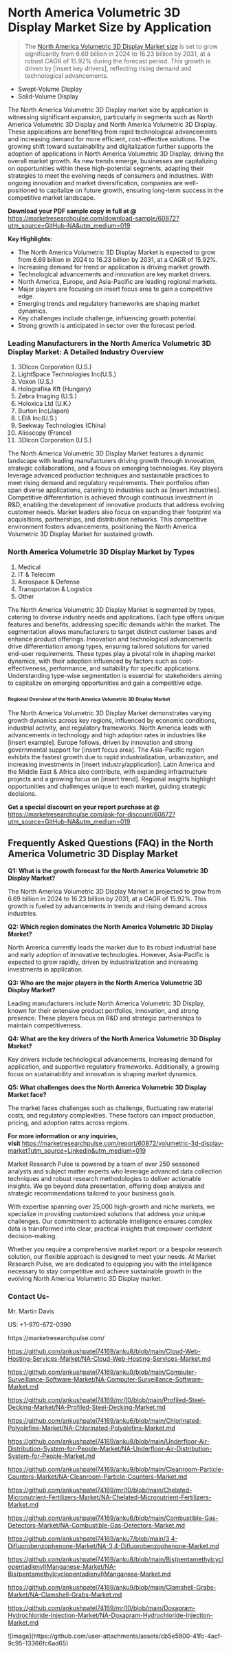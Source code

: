 <h1>North America Volumetric 3D Display Market&nbsp;Size by Application</h1><blockquote><p>The <a href="https://marketresearchpulse.com/download-sample/60872?utm_source=GitHub-NA&amp;utm_medium=019">North America Volumetric 3D Display Market size</a> is set to grow significantly from 6.69 billion in 2024 to 16.23 billion by 2031, at a robust CAGR of 15.92% during the forecast period. This growth is driven by [insert key drivers], reflecting rising demand and technological advancements.</p></blockquote><ul><li>Swept-Volume Display<li> Solid-Volume Display</li></ul><p>The North America Volumetric 3D Display market size by application is witnessing significant expansion, particularly in segments such as North America Volumetric 3D Display and North America Volumetric 3D Display. These applications are benefiting from rapid technological advancements and increasing demand for more efficient, cost-effective solutions. The growing shift toward sustainability and digitalization further supports the adoption of applications in North America Volumetric 3D Display, driving the overall market growth. As new trends emerge, businesses are capitalizing on opportunities within these high-potential segments, adapting their strategies to meet the evolving needs of consumers and industries. With ongoing innovation and market diversification, companies are well-positioned to capitalize on future growth, ensuring long-term success in the competitive market landscape.</p><p><strong>Download your PDF sample copy in full at @ </strong><a href="https://marketresearchpulse.com/download-sample/60872?utm_source=GitHub-NA&amp;utm_medium=019">https://marketresearchpulse.com/download-sample/60872?utm_source=GitHub-NA&amp;utm_medium=019</a></p><p><strong>Key Highlights: </strong></p><ul><li>The North America Volumetric 3D Display Market is expected to grow from 6.69 billion in 2024 to 16.23 billion by 2031, at a CAGR of 15.92%.</li><li>Increasing demand for trend or application is driving market growth.</li><li>Technological advancements and innovation are key market drivers.</li><li>North America, Europe, and Asia-Pacific are leading regional markets.</li><li>Major players are focusing on insert focus area to gain a competitive edge.</li><li>Emerging trends and regulatory frameworks are shaping market dynamics.</li><li>Key challenges include challenge, influencing growth potential.</li><li>Strong growth is anticipated in sector over the forecast period.</li></ul><h3>Leading Manufacturers in the North America Volumetric 3D Display Market: A Detailed Industry Overview</h3><ol><li>3DIcon Corporation (U.S.)</li><li>LightSpace Technologies Inc(U.S.)</li><li>Voxon (U.S.)</li><li>Holografika Kft (Hungary)</li><li>Zebra Imaging (U.S.)</li><li>Holoxica Ltd (U.K.)</li><li>Burton Inc(Japan)</li><li>LEIA Inc(U.S.)</li><li>Seekway Technologies (China)</li><li>Alioscopy (France)</li><li>3DIcon Corporation (U.S.)</li></ol><div class="flex max-w-full flex-col flex-grow"><div class="min-h-8 text-message flex w-full flex-col items-end gap-2 whitespace-normal break-words [.text-message+&amp;]:mt-5" dir="auto" data-message-author-role="assistant" data-message-id="fd8432e4-4910-450d-b182-61b7bfb0a01f" data-message-model-slug="gpt-4o"><div class="flex w-full flex-col gap-1 empty:hidden first:pt-[3px]"><div class="markdown prose w-full break-words dark:prose-invert light"><p>The North America Volumetric 3D Display Market features a dynamic landscape with leading manufacturers driving growth through innovation, strategic collaborations, and a focus on emerging technologies. Key players leverage advanced production techniques and sustainable practices to meet rising demand and regulatory requirements. Their portfolios often span diverse applications, catering to industries such as [insert industries]. Competitive differentiation is achieved through continuous investment in R&amp;D, enabling the development of innovative products that address evolving customer needs. Market leaders also focus on expanding their footprint via acquisitions, partnerships, and distribution networks. This competitive environment fosters advancements, positioning the North America Volumetric 3D Display Market for sustained growth.</p></div></div></div></div><h3>North America Volumetric 3D Display Market by Types</h3><ol><li>Medical<li> IT & Telecom<li> Aerospace & Defense<li> Transportation & Logistics<li> Other</li></ol><div class="flex max-w-full flex-col flex-grow"><div class="min-h-8 text-message flex w-full flex-col items-end gap-2 whitespace-normal break-words [.text-message+&amp;]:mt-5" dir="auto" data-message-author-role="assistant" data-message-id="084470be-0bb7-4664-bddf-5156b4f41249" data-message-model-slug="gpt-4o-mini"><div class="flex w-full flex-col gap-1 empty:hidden first:pt-[3px]"><div class="markdown prose w-full break-words dark:prose-invert light"><p>The North America Volumetric 3D Display Market is segmented by types, catering to diverse industry needs and applications. Each type offers unique features and benefits, addressing specific demands within the market. The segmentation allows manufacturers to target distinct customer bases and enhance product offerings. Innovation and technological advancements drive differentiation among types, ensuring tailored solutions for varied end-user requirements. These types play a pivotal role in shaping market dynamics, with their adoption influenced by factors such as cost-effectiveness, performance, and suitability for specific applications. Understanding type-wise segmentation is essential for stakeholders aiming to capitalize on emerging opportunities and gain a competitive edge.</p></div></div></div></div><h3><span style="font-size: 11px;">Regional Overview of the North America Volumetric 3D Display Market</span></h3><div class="flex max-w-full flex-col flex-grow"><div class="min-h-8 text-message flex w-full flex-col items-end gap-2 whitespace-normal break-words [.text-message+&amp;]:mt-5" dir="auto" data-message-author-role="assistant" data-message-id="e9038762-ce64-4e30-91c9-9bd413514231" data-message-model-slug="gpt-4o-mini"><div class="flex w-full flex-col gap-1 empty:hidden first:pt-[3px]"><div class="markdown prose w-full break-words dark:prose-invert light"><p>The North America Volumetric 3D Display Market demonstrates varying growth dynamics across key regions, influenced by economic conditions, industrial activity, and regulatory frameworks. North America leads with advancements in technology and high adoption rates in industries like [insert example]. Europe follows, driven by innovation and strong governmental support for [insert focus area]. The Asia-Pacific region exhibits the fastest growth due to rapid industrialization, urbanization, and increasing investments in [insert industry/application]. Latin America and the Middle East &amp; Africa also contribute, with expanding infrastructure projects and a growing focus on [insert trend]. Regional insights highlight opportunities and challenges unique to each market, guiding strategic decisions.</p></div></div></div></div><p><strong>Get a special discount on your report purchase at @ </strong><a href="https://marketresearchpulse.com/ask-for-discount/60872?utm_source=GitHub-NA&amp;utm_medium=019">https://marketresearchpulse.com/ask-for-discount/60872?utm_source=GitHub-NA&amp;utm_medium=019</a></p><h2>Frequently Asked Questions (FAQ) in the North America Volumetric 3D Display Market</h2><p><strong>Q1: What is the growth forecast for the North America Volumetric 3D Display Market?</strong></p><p>The North America Volumetric 3D Display Market is projected to grow from 6.69 billion in 2024 to 16.23 billion by 2031, at a CAGR of 15.92%. This growth is fueled by advancements in trends and rising demand across industries.</p><p><strong>Q2: Which region dominates the North America Volumetric 3D Display Market?</strong></p><p>North America currently leads the market due to its robust industrial base and early adoption of innovative technologies. However, Asia-Pacific is expected to grow rapidly, driven by industrialization and increasing investments in application.</p><p><strong>Q3: Who are the major players in the North America Volumetric 3D Display Market?</strong></p><p>Leading manufacturers include North America Volumetric 3D Display, known for their extensive product portfolios, innovation, and strong presence. These players focus on R&amp;D and strategic partnerships to maintain competitiveness.</p><p><strong>Q4: What are the key drivers of the North America Volumetric 3D Display Market?</strong></p><p>Key drivers include technological advancements, increasing demand for application, and supportive regulatory frameworks. Additionally, a growing focus on sustainability and innovation is shaping market dynamics.</p><p><strong>Q5: What challenges does the North America Volumetric 3D Display Market face?</strong></p><p>The market faces challenges such as challenge, fluctuating raw material costs, and regulatory complexities. These factors can impact production, pricing, and adoption rates across regions.</p><p><strong>For more information or any inquiries, visit&nbsp;</strong><a href="https://marketresearchpulse.com/report/60872/volumetric-3d-display-market?utm_source=Linkedin&utm_medium=019">https://marketresearchpulse.com/report/60872/volumetric-3d-display-market?utm_source=Linkedin&utm_medium=019</a></p><p>Market Research Pulse is powered by a team of over 250 seasoned analysts and subject matter experts who leverage advanced data collection techniques and robust research methodologies to deliver actionable insights. We go beyond data presentation, offering deep analysis and strategic recommendations tailored to your business goals.</p><p>With expertise spanning over 25,000 high-growth and niche markets, we specialize in providing customized solutions that address your unique challenges. Our commitment to actionable intelligence ensures complex data is transformed into clear, practical insights that empower confident decision-making.</p><p>Whether you require a comprehensive market report or a bespoke research solution, our flexible approach is designed to meet your needs. At Market Research Pulse, we are dedicated to equipping you with the intelligence necessary to stay competitive and achieve sustainable growth in the evolving North America Volumetric 3D Display market.</p><h3><strong>Contact Us-</strong></h3><p>Mr. Martin Davis</p><p>US: +1-970-672-0390</p><p>https://marketresearchpulse.com/</p><p><a href="https://github.com/ankushpatel74169/anku8/blob/main/Cloud-Web-Hosting-Services-Market/NA-Cloud-Web-Hosting-Services-Market.md">https://github.com/ankushpatel74169/anku8/blob/main/Cloud-Web-Hosting-Services-Market/NA-Cloud-Web-Hosting-Services-Market.md</a></p><p><a href="https://github.com/ankushpatel74169/anku9/blob/main/Computer-Surveillance-Software-Market/NA-Computer-Surveillance-Software-Market.md">https://github.com/ankushpatel74169/anku9/blob/main/Computer-Surveillance-Software-Market/NA-Computer-Surveillance-Software-Market.md</a></p><p><a href="https://github.com/ankushpatel74169/mri10/blob/main/Profiled-Steel-Decking-Market/NA-Profiled-Steel-Decking-Market.md">https://github.com/ankushpatel74169/mri10/blob/main/Profiled-Steel-Decking-Market/NA-Profiled-Steel-Decking-Market.md</a></p><p><a href="https://github.com/ankushpatel74169/anku6/blob/main/Chlorinated-Polyolefins-Market/NA-Chlorinated-Polyolefins-Market.md">https://github.com/ankushpatel74169/anku6/blob/main/Chlorinated-Polyolefins-Market/NA-Chlorinated-Polyolefins-Market.md</a></p><p><a href="https://github.com/ankushpatel74169/anku8/blob/main/Underfloor-Air-Distribution-System-for-People-Market/NA-Underfloor-Air-Distribution-System-for-People-Market.md">https://github.com/ankushpatel74169/anku8/blob/main/Underfloor-Air-Distribution-System-for-People-Market/NA-Underfloor-Air-Distribution-System-for-People-Market.md</a></p><p><a href="https://github.com/ankushpatel74169/anku9/blob/main/Cleanroom-Particle-Counters-Market/NA-Cleanroom-Particle-Counters-Market.md">https://github.com/ankushpatel74169/anku9/blob/main/Cleanroom-Particle-Counters-Market/NA-Cleanroom-Particle-Counters-Market.md</a></p><p><a href="https://github.com/ankushpatel74169/mri10/blob/main/Chelated-Micronutrient-Fertilizers-Market/NA-Chelated-Micronutrient-Fertilizers-Market.md">https://github.com/ankushpatel74169/mri10/blob/main/Chelated-Micronutrient-Fertilizers-Market/NA-Chelated-Micronutrient-Fertilizers-Market.md</a></p><p><a href="https://github.com/ankushpatel74169/anku6/blob/main/Combustible-Gas-Detectors-Market/NA-Combustible-Gas-Detectors-Market.md">https://github.com/ankushpatel74169/anku6/blob/main/Combustible-Gas-Detectors-Market/NA-Combustible-Gas-Detectors-Market.md</a></p><p><a href="https://github.com/ankushpatel74169/anku7/blob/main/3,4-Difluorobenzophenone-Market/NA-3,4-Difluorobenzophenone-Market.md">https://github.com/ankushpatel74169/anku7/blob/main/3,4-Difluorobenzophenone-Market/NA-3,4-Difluorobenzophenone-Market.md</a></p><p><a href="https://github.com/ankushpatel74169/anku8/blob/main/Bis(pentamethylcyclopentadienyl)Manganese-Market/NA-Bis(pentamethylcyclopentadienyl)Manganese-Market.md">https://github.com/ankushpatel74169/anku8/blob/main/Bis(pentamethylcyclopentadienyl)Manganese-Market/NA-Bis(pentamethylcyclopentadienyl)Manganese-Market.md</a></p><p><a href="https://github.com/ankushpatel74169/anku9/blob/main/Clamshell-Grabs-Market/NA-Clamshell-Grabs-Market.md">https://github.com/ankushpatel74169/anku9/blob/main/Clamshell-Grabs-Market/NA-Clamshell-Grabs-Market.md</a></p><p><a href="https://github.com/ankushpatel74169/mri10/blob/main/Doxapram-Hydrochloride-Injection-Market/NA-Doxapram-Hydrochloride-Injection-Market.md">https://github.com/ankushpatel74169/mri10/blob/main/Doxapram-Hydrochloride-Injection-Market/NA-Doxapram-Hydrochloride-Injection-Market.md</a></p>
![image](https://github.com/user-attachments/assets/cb5e5800-41fc-4acf-9c95-13366fc6ad65)
